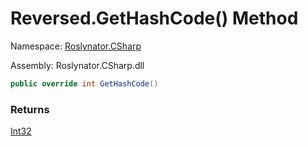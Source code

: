 # Reversed\.GetHashCode\(\) Method

Namespace: [Roslynator.CSharp](../../../README.md)

Assembly: Roslynator\.CSharp\.dll

```csharp
public override int GetHashCode()
```

### Returns

[Int32](https://docs.microsoft.com/en-us/dotnet/api/system.int32)

